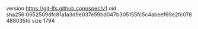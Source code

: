 version https://git-lfs.github.com/spec/v1
oid sha256:0652509dfc81a1a3d9e037e59bd047b305155fc5c4abeef69e2fc078488035fd
size 1794
